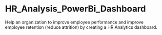 # HR_Analysis_PowerBi_Dashboard
Help an organization to improve employee performance and improve
employee retention (reduce attrition) by creating a HR Analytics
dashboard.
